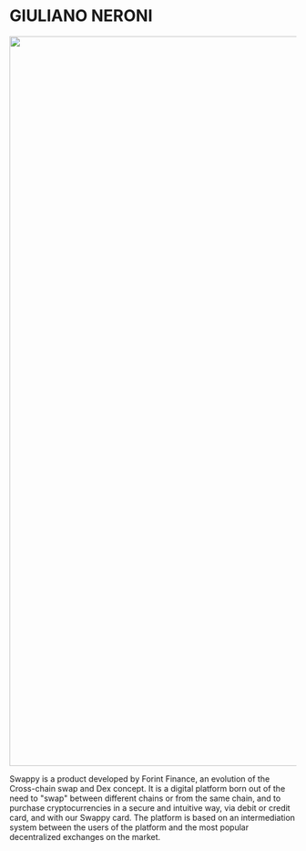# GIULIANO NERONI

<img src="https://i.postimg.cc/NMqJpYws/Tavola-vuota-1.png" width="1280"/>

Swappy is a product developed by Forint Finance, an evolution of the Cross-chain swap and Dex concept. It is a digital platform born out of the need to "swap" between different chains or from the same chain, and to purchase cryptocurrencies in a secure and intuitive way, via debit or credit card, and with our Swappy card. The platform is based on an intermediation system between the users of the platform and the most popular decentralized exchanges on the market.
